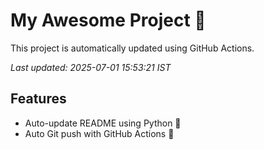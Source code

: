 # My Awesome Project 🚀

This project is automatically updated using GitHub Actions.

_Last updated: 2025-07-01 15:53:21 IST_

## Features
- Auto-update README using Python 🐍
- Auto Git push with GitHub Actions 🤖
